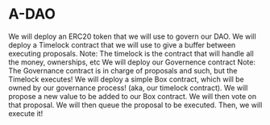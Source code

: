 # A-DAO


We will deploy an ERC20 token that we will use to govern our DAO.
We will deploy a Timelock contract that we will use to give a buffer between executing proposals.
Note: The timelock is the contract that will handle all the money, ownerships, etc
We will deploy our Governence contract
Note: The Governance contract is in charge of proposals and such, but the Timelock executes!
We will deploy a simple Box contract, which will be owned by our governance process! (aka, our timelock contract).
We will propose a new value to be added to our Box contract.
We will then vote on that proposal.
We will then queue the proposal to be executed.
Then, we will execute it!

